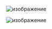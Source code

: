 

![изображение](https://github.com/user-attachments/assets/c7100340-0f06-48d0-b1cd-e08e44df2182)

![изображение](https://github.com/user-attachments/assets/b2a72495-32ed-4e78-9a14-0c28d9c494ad)
